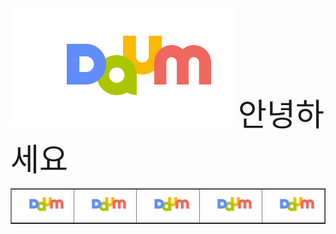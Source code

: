 <img src="daum.png">
<table border = "1">
  <tr>
  <td><img src = "daum.png" height = "100%"></td>
    <td><img src = "daum.png" height = "100%"></td>
    <td><img src = "daum.png" height = "100%"></td>
    <td><img src = "daum.png" height = "100%"></td>
    <td><img src = "daum.png" height = "100%"></td>
  <span style = "font-size : 50px;">안녕하세요</span>
  </tr>
  </table>
